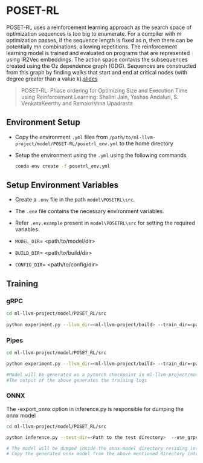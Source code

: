 # POSET-RL

POSET-RL uses a reinforcement learning approach as the search space of optimization sequences is too big to enumerate. For a compiler with m optimization passes, if the sequence length is fixed as n, then there can be potentially mn combinations, allowing repetitions. The reinforcement learning model is trained and evaluated on programs that are represented using IR2Vec embeddings. The action space contains the subsequences created using the Oz dependence graph (ODG). Sequences are constructed from this graph by finding walks that start and end at critical nodes (with degree greater than a value k).[slides](https://llvm.org/devmtg/2022-04-03/slides/POSET-RL.Phase.ordering.for.Optimizing.Size.and.Execution.Time.using.Reinforcement.Learning.pdf)
> POSET-RL: Phase ordering for Optimizing Size and Execution Time using Reinforcement Learning: Shalini Jain, Yashas Andaluri, S. VenkataKeerthy and Ramakrishna Upadrasta

## Environment Setup

- Copy the environment `.yml` files from   `/path/to/ml-llvm-project/model/POSET-RL/posetrl_env.yml` to the home directory
- Setup the environment using the `.yml` using the following commands

    ```bash
    conda env create -f posetrl_env.yml
    ```
## Setup Environment Variables

- Create a `.env` file in the path `model\POSETRL\src`.
- The `.env` file contains the necessary environment variables.
- Refer `.env.example` present in `model\POSETRL\src` for setting the required variables.

- `MODEL_DIR`= <path/to/model/dir>
- `BUILD_DIR`= <path/to/build/dir>
- `CONFIG_DIR`= <path/to/config/dir>


## Training 
### gRPC

```bash
cd ml-llvm-project/model/POSET_RL/src 
        
python experiment.py --llvm_dir=<ml-llvm-project/build> --train_dir=<path_to_training_data> --train_iterations=<no.ofiterations in training> --use_grpc 
```        
### Pipes
```bash
cd ml-llvm-project/model/POSET_RL/src

python experiment.py --llvm_dir=<ml-llvm-project/build> --train_dir=<path_to_training_data> --train_iterations=<no.ofiterations in training>         --use_pipe --data_format=<json or bytes>

#Model will be generated as a pytorch checkpoint in ml-llvm-project/model/checkpoint_dir after every 10 epochs
#The output of the above generates the training logs 
```
### ONNX
 The -export_onnx option in inference.py is responsible for dumping the onnx model     

```bash   
cd ml-llvm-project/model/POSET_RL/src

python inference.py --test-dir=<Path to the test directory>  --use_grpc --server_address=<loopback_address:port_no> --model=<path_to_the_model_in_config_in_main_project>  --export_onnx 

# The model will be dumped inside the onnx-model directory residing inside /path/to/ml-llvm-project/model/POSET-RL/ 
# Copy the generated onnx model from the above mentioned directory into /path/to/ml-llvm-project/config/posetrl
```        